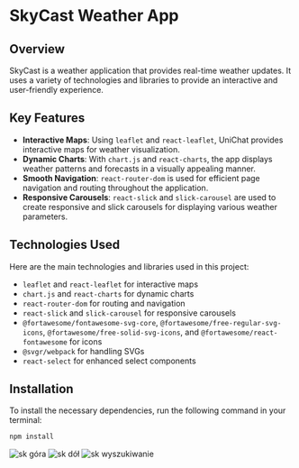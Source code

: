# SkyCast Weather App

## Overview
SkyCast is a weather application that provides real-time weather updates. It uses a variety of technologies and libraries to provide an interactive and user-friendly experience.

## Key Features
- **Interactive Maps**: Using `leaflet` and `react-leaflet`, UniChat provides interactive maps for weather visualization.
- **Dynamic Charts**: With `chart.js` and `react-charts`, the app displays weather patterns and forecasts in a visually appealing manner.
- **Smooth Navigation**: `react-router-dom` is used for efficient page navigation and routing throughout the application.
- **Responsive Carousels**: `react-slick` and `slick-carousel` are used to create responsive and slick carousels for displaying various weather parameters.

## Technologies Used
Here are the main technologies and libraries used in this project:

- `leaflet` and `react-leaflet` for interactive maps
- `chart.js` and `react-charts` for dynamic charts
- `react-router-dom` for routing and navigation
- `react-slick` and `slick-carousel` for responsive carousels
- `@fortawesome/fontawesome-svg-core`, `@fortawesome/free-regular-svg-icons`, `@fortawesome/free-solid-svg-icons`, and `@fortawesome/react-fontawesome` for icons
- `@svgr/webpack` for handling SVGs
- `react-select` for enhanced select components

## Installation
To install the necessary dependencies, run the following command in your terminal:
```bash
npm install

```



![sk góra](https://github.com/kamilawniczak/SkyCast/assets/113726168/d8ecd3e8-0a36-49c2-aea3-3c57d743c618)
![sk dół](https://github.com/kamilawniczak/SkyCast/assets/113726168/80b3dd9e-4d45-4dfc-9583-c680532183a1)
![sk wyszukiwanie](https://github.com/kamilawniczak/SkyCast/assets/113726168/53282e93-8e29-422c-b610-02189fd66034)

